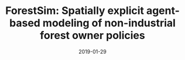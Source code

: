 ---
title: "ForestSim: Spatially explicit agent-based modeling of non-industrial forest owner policies"
collection: publications
permalink: 
excerpt: 'Woody biomass bioenergy is an important renewable alternative to conventional fossil fuels. However, the negative land-use change impacts of biomass harvesting necessary for bioenergy production can potentially outweigh its positive benefits if poorly managed. In this paper, we explain how Agent-Based Modeling (ABM), a form of computer simulation, can be used to conduct a comprehensive bioenergy sustainability assessment to identify possible gains and trade-offs necessary to develop bioenergy in regions with large numbers of private family forest owners or smallholders who own a significant share of available biomass. We discuss how ABM simulation can overcome the barriers of existing sustainability assessment tools and provide a demonstration of the sustainability assessment capabilities of an ABM using a hypothetical case study that explores the introduction of a bioenergy conversion facility in the Western Upper Peninsula of Michigan, United States. We conduct a series of alternative futures scenarios and compare the sustainability outcomes of three alternative policy regimes using voluntary incentive programs to encourage smallholders to harvest biomass.'
date: 2019-01-29
venue: 'SoftwareX'
paperurl: 'https://doi.org/10.1016/j.softx.2019.01.008'
citation: 'Zupko, R., & Rouleau, M. (2019). ForestSim: Spatially explicit agent-based modeling of non-industrial forest owner policies. <i>SoftwareX</i>, 9, 117-125.'
---
